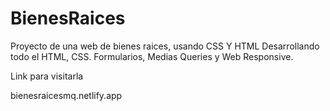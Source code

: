 # BienesRaices
Proyecto de una web de bienes raices, usando CSS Y HTML
Desarrollando todo el HTML, CSS. Formularios, Medias Queries y Web Responsive.

Link para visitarla

bienesraicesmq.netlify.app
